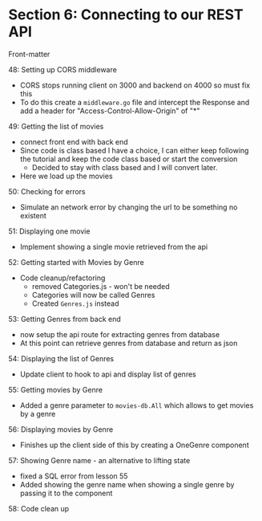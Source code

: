 # Section 6: Connecting to our REST API
Front-matter


48: Setting up CORS middleware
- CORS stops running client on 3000 and backend on 4000 so must fix this
- To do this create a `middleware.go` file and intercept the Response and add a header for "Access-Control-Allow-Origin" of "*"

49: Getting the list of movies
- connect front end with back end
- Since code is class based I have a choice, I can either keep following the tutorial and keep the code class based or start the conversion
  - Decided to stay with class based and I will convert later.
- Here we load up the movies

50: Checking for errors
- Simulate an network error by changing the url to be something no existent
  
51: Displaying one movie
- Implement showing a single movie retrieved from the api
  
52: Getting started with Movies by Genre
- Code cleanup/refactoring
  - removed Categories.js - won't be needed
  - Categories will now be called Genres
  - Created `Genres.js` instead

53: Getting Genres from back end
- now setup the api route for extracting genres from database
- At this point can retrieve genres from database and return as json 

54: Displaying the list of Genres
- Update client to hook to api and display list of genres 
  
55: Getting movies by Genre
- Added a genre parameter to `movies-db.All` which allows to get movies by a genre
  
56: Displaying movies by Genre
- Finishes up the client side of this by creating a OneGenre component
  
57: Showing Genre name - an alternative to lifting state
- fixed a SQL error from lesson 55
- Added showing the genre name when showing a single genre by passing it to the component
  
58: Code clean up